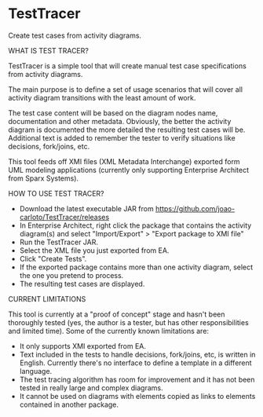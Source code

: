 # TestTracer
Create test cases from activity diagrams.



WHAT IS TEST TRACER?

TestTracer is a simple tool that will create manual test case specifications from activity diagrams.

The main purpose is to define a set of usage scenarios that will cover all activity diagram transitions with the least amount of work.

The test case content will be based on the diagram nodes name, documentation and other metadata.
Obviously, the better the activity diagram is documented the more detailed the resulting test cases will be.
Additional text is added to remember the tester to verify situations like decisions, fork/joins, etc.

This tool feeds off XMI files (XML Metadata Interchange) exported form UML modeling applications (currently only supporting Enterprise Architect from Sparx Systems).



HOW TO USE TEST TRACER?

- Download the latest executable JAR from https://github.com/joao-carloto/TestTracer/releases
- In Enterprise Architect, right click the package that contains the activity diagram(s) and select "Import/Export" > "Export package to XMI file"
- Run the TestTracer JAR.
- Select the XML file you just exported from EA.
- Click "Create Tests".
- If the exported package contains more than one activity diagram, select the one you pretend to process.
- The resulting test cases are displayed.



CURRENT LIMITATIONS

This tool is currently at a "proof of concept" stage and hasn't been thoroughly tested (yes, the author is a tester, but has other responsibilities and limited time).
Some of the currently known limitations are:
- It only supports XMI exported from EA.
- Text included in the tests to handle decisions, fork/joins, etc, is written in English. Currently there's no interface to define a template in a different language.
- The test tracing algorithm has room for improvement and it has not been tested in really large and complex diagrams.
- It cannot be used on diagrams with elements copied as links to elements contained in another package.
